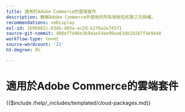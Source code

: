 ```yaml
---
title: 適用於Adobe Commerce的雲端套件
description: 瞭解Adobe Commerce中使用的所有相依性和第三方授權。
recommendations: noDisplay
exl-id: 1b96682c-63db-403a-ac2d-b2f6a2e745f1
source-git-commit: d08ef7d46e3b94ae54ee99aa63de1b267f4e94a0
workflow-type: tm+mt
source-wordcount: '21'
ht-degree: 0%

---
```


# 適用於Adobe Commerce的雲端套件

{{$include /help/_includes/templated/cloud-packages.md}}

<!-- Last updated from includes: 2025-04-08 18:35:17 -->
